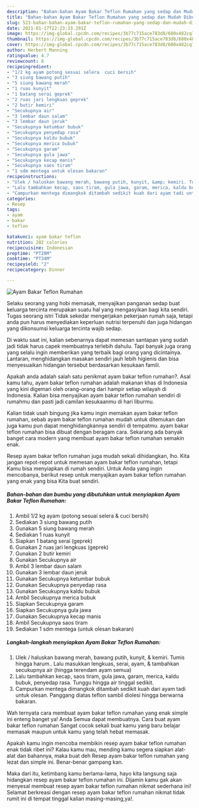 ```yaml
---
description: "Bahan-bahan Ayam Bakar Teflon Rumahan yang sedap dan Mudah Dibuat"
title: "Bahan-bahan Ayam Bakar Teflon Rumahan yang sedap dan Mudah Dibuat"
slug: 523-bahan-bahan-ayam-bakar-teflon-rumahan-yang-sedap-dan-mudah-dibuat
date: 2021-01-17T22:23:33.291Z
image: https://img-global.cpcdn.com/recipes/3b77c715ace783d8/680x482cq70/ayam-bakar-teflon-rumahan-foto-resep-utama.jpg
thumbnail: https://img-global.cpcdn.com/recipes/3b77c715ace783d8/680x482cq70/ayam-bakar-teflon-rumahan-foto-resep-utama.jpg
cover: https://img-global.cpcdn.com/recipes/3b77c715ace783d8/680x482cq70/ayam-bakar-teflon-rumahan-foto-resep-utama.jpg
author: Herbert Manning
ratingvalue: 4.7
reviewcount: 8
recipeingredient:
- "1/2 kg ayam potong sesuai selera  cuci bersih"
- "3 siung bawang putih"
- "5 siung bawang merah"
- "1 ruas kunyit"
- "1 batang serai geprek"
- "2 ruas jari lengkuas geprek"
- "2 butir kemiri"
- "Secukupnya air"
- "3 lembar daun salam"
- "3 lembar daun jeruk"
- "Secukupnya ketumbar bubuk"
- "Secukupnya penyedap rasa"
- "Secukupnya kaldu bubuk"
- "Secukupnya merica bubuk"
- "Secukupnya garam"
- "Secukupnya gula jawa"
- "Secukupnya kecap manis"
- "Secukupnya saos tiram"
- "1 sdm mentega untuk olesan bakaran"
recipeinstructions:
- "Ulek / haluskan bawang merah, bawang putih, kunyit, &amp; kemiri. Tumis hingga harum.. Lalu masukkan lengkuas, serai, ayam, &amp; tambahkan secukupnya air (hingga terendam ayam semua)"
- "Lalu tambahkan kecap, saos tiram, gula jawa, garam, merica, kaldu bubuk, penyedap rasa. Tunggu hingga air tinggal sedikit."
- "Campurkan mentega dimangkok ditambah sedikit kuah dari ayam tadi untuk olesan. Panggang diatas teflon sambil diolesi hingga berwarna bakaran."
categories:
- Resep
tags:
- ayam
- bakar
- teflon

katakunci: ayam bakar teflon 
nutrition: 202 calories
recipecuisine: Indonesian
preptime: "PT20M"
cooktime: "PT34M"
recipeyield: "2"
recipecategory: Dinner

---
```



![Ayam Bakar Teflon Rumahan](https://img-global.cpcdn.com/recipes/3b77c715ace783d8/680x482cq70/ayam-bakar-teflon-rumahan-foto-resep-utama.jpg)

Selaku seorang yang hobi memasak, menyajikan panganan sedap buat keluarga tercinta merupakan suatu hal yang mengasyikan bagi kita sendiri. Tugas seorang istri Tidak sekedar mengerjakan pekerjaan rumah saja, tetapi anda pun harus menyediakan keperluan nutrisi terpenuhi dan juga hidangan yang dikonsumsi keluarga tercinta wajib sedap.

Di waktu  saat ini, kalian sebenarnya dapat memesan santapan yang sudah jadi tidak harus capek membuatnya terlebih dahulu. Tapi banyak juga orang yang selalu ingin memberikan yang terbaik bagi orang yang dicintainya. Lantaran, menghidangkan masakan sendiri jauh lebih higienis dan bisa menyesuaikan hidangan tersebut berdasarkan kesukaan famili. 



Apakah anda adalah salah satu penikmat ayam bakar teflon rumahan?. Asal kamu tahu, ayam bakar teflon rumahan adalah makanan khas di Indonesia yang kini digemari oleh orang-orang dari hampir setiap wilayah di Indonesia. Kalian bisa menyajikan ayam bakar teflon rumahan sendiri di rumahmu dan pasti jadi camilan kesukaanmu di hari liburmu.

Kalian tidak usah bingung jika kamu ingin memakan ayam bakar teflon rumahan, sebab ayam bakar teflon rumahan mudah untuk ditemukan dan juga kamu pun dapat menghidangkannya sendiri di tempatmu. ayam bakar teflon rumahan bisa dibuat dengan beragam cara. Sekarang ada banyak banget cara modern yang membuat ayam bakar teflon rumahan semakin enak.

Resep ayam bakar teflon rumahan juga mudah sekali dihidangkan, lho. Kita jangan repot-repot untuk memesan ayam bakar teflon rumahan, tetapi Kamu bisa menyiapkan di rumah sendiri. Untuk Anda yang ingin mencobanya, berikut resep untuk menyajikan ayam bakar teflon rumahan yang enak yang bisa Kita buat sendiri.

<!--inarticleads1-->

##### Bahan-bahan dan bumbu yang dibutuhkan untuk menyiapkan Ayam Bakar Teflon Rumahan:

1. Ambil 1/2 kg ayam (potong sesuai selera &amp; cuci bersih)
1. Sediakan 3 siung bawang putih
1. Gunakan 5 siung bawang merah
1. Sediakan 1 ruas kunyit
1. Siapkan 1 batang serai (geprek)
1. Gunakan 2 ruas jari lengkuas (geprek)
1. Gunakan 2 butir kemiri
1. Gunakan Secukupnya air
1. Ambil 3 lembar daun salam
1. Gunakan 3 lembar daun jeruk
1. Gunakan Secukupnya ketumbar bubuk
1. Gunakan Secukupnya penyedap rasa
1. Gunakan Secukupnya kaldu bubuk
1. Ambil Secukupnya merica bubuk
1. Siapkan Secukupnya garam
1. Siapkan Secukupnya gula jawa
1. Gunakan Secukupnya kecap manis
1. Ambil Secukupnya saos tiram
1. Sediakan 1 sdm mentega (untuk olesan bakaran)




<!--inarticleads2-->

##### Langkah-langkah menyiapkan Ayam Bakar Teflon Rumahan:

1. Ulek / haluskan bawang merah, bawang putih, kunyit, &amp; kemiri. Tumis hingga harum.. Lalu masukkan lengkuas, serai, ayam, &amp; tambahkan secukupnya air (hingga terendam ayam semua)
1. Lalu tambahkan kecap, saos tiram, gula jawa, garam, merica, kaldu bubuk, penyedap rasa. Tunggu hingga air tinggal sedikit.
1. Campurkan mentega dimangkok ditambah sedikit kuah dari ayam tadi untuk olesan. Panggang diatas teflon sambil diolesi hingga berwarna bakaran.




Wah ternyata cara membuat ayam bakar teflon rumahan yang enak simple ini enteng banget ya! Anda Semua dapat membuatnya. Cara buat ayam bakar teflon rumahan Sangat cocok sekali buat kamu yang baru belajar memasak maupun untuk kamu yang telah hebat memasak.

Apakah kamu ingin mencoba membikin resep ayam bakar teflon rumahan enak tidak ribet ini? Kalau kamu mau, mending kamu segera siapkan alat-alat dan bahannya, maka buat deh Resep ayam bakar teflon rumahan yang lezat dan simple ini. Benar-benar gampang kan. 

Maka dari itu, ketimbang kamu berlama-lama, hayo kita langsung saja hidangkan resep ayam bakar teflon rumahan ini. Dijamin kamu gak akan menyesal membuat resep ayam bakar teflon rumahan nikmat sederhana ini! Selamat berkreasi dengan resep ayam bakar teflon rumahan nikmat tidak rumit ini di tempat tinggal kalian masing-masing,ya!.

